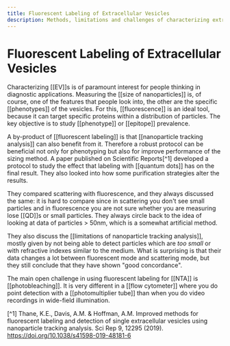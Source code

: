 ```yaml
---
title: Fluorescent Labeling of Extracellular Vesicles
description: Methods, limitations and challenges of characterizing extracellular vesicles using fluorescent nanoparticle tracking analysis
---
```

# Fluorescent Labeling of Extracellular Vesicles
Characterizing [[EV]]s is of paramount interest for people thinking in diagnostic applications. Measuring the [[size of nanoparticles]] is, of course, one of the features that people look into, the other are the specific [[phenotypes]] of the vesicles. For this, [[fluorescence]] is an ideal tool, because it can target specific proteins within a distribution of particles. The key objective is to study [[phenotype]] or [[epitope]] prevalence.

A by-product of [[fluorescent labeling]] is that [[nanoparticle tracking analysis]] can also benefit from it. Therefore a robust protocol can be beneficial not only for phenotyping but also for improve performance of the sizing method. A paper published on Scientific Reports[^1] developed a protocol to study the effect that labeling with [[quantum dots]] has on the final result. They also looked into how some purification strategies alter the results. 

They compared scattering with fluorescence, and they always discussed the same: it is hard to compare since in scattering you don't see small particles and in fluorescence you are not sure whether you are measuring lose [[QD]]s or small particles. They always circle back to the idea of looking at data of particles > 50nm, which is a somewhat artificial method. 

They also discuss the [[limitations of nanoparticle tracking analysis]], mostly given by not being able to detect particles which are *too small* or with refractive indexes similar to the medium. What is surprising is that their data changes a lot between fluorescent mode and scattering mode, but they still conclude that they have shown "good concordance". 

The main open challenge in using fluorescent labeling for [[NTA]] is [[photobleaching]]. It is very different in a [[flow cytometer]] where you do point detection with a [[photomultiplier tube]] than when you do video recordings in wide-field illumination. 

[^1] Thane, K.E., Davis, A.M. & Hoffman, A.M. Improved methods for fluorescent labeling and detection of single extracellular vesicles using nanoparticle tracking analysis. Sci Rep 9, 12295 (2019). https://doi.org/10.1038/s41598-019-48181-6
